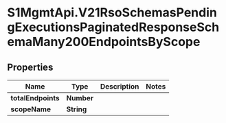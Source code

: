 # S1MgmtApi.V21RsoSchemasPendingExecutionsPaginatedResponseSchemaMany200EndpointsByScope

## Properties
Name | Type | Description | Notes
------------ | ------------- | ------------- | -------------
**totalEndpoints** | **Number** |  | 
**scopeName** | **String** |  | 


